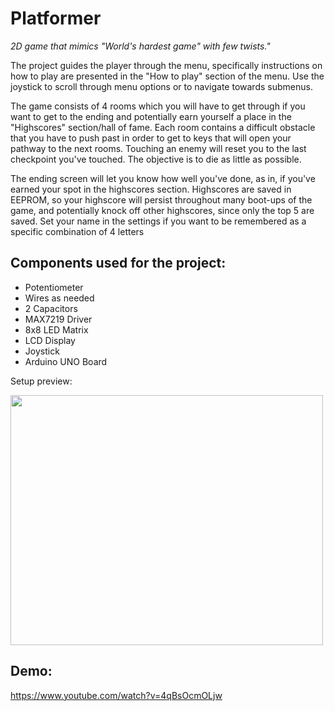 # Platformer
*2D game that mimics "World's hardest game" with few twists."*

The project guides the player through the menu, specifically instructions on how to play are presented in the "How to play" section of the menu. Use the joystick to scroll through menu options or to navigate towards submenus.

The game consists of 4 rooms which you will have to get through if you want to get to the ending and potentially earn yourself a place in the "Highscores" section/hall of fame. Each room contains a difficult obstacle
that you have to push past in order to get to keys that will open your pathway to the next rooms. Touching an enemy will reset you to the last checkpoint you've touched. The objective is to die as little as possible.

The ending screen will let you know how well you've done, as in, if you've earned your spot in the highscores section. Highscores are saved in EEPROM, so your highscore will persist throughout many boot-ups of the game, and potentially knock off other highscores, since only the top 5 are saved. Set your name in the settings if you want to be remembered as a specific combination of 4 letters

## Components used for the project:
  - Potentiometer
  - Wires as needed
  - 2 Capacitors
  - MAX7219 Driver 
  - 8x8 LED Matrix
  - LCD Display
  - Joystick
  - Arduino UNO Board


Setup preview: 

<img src="https://github.com/Eronate/Robotics-matrix-project/assets/99949441/b825adee-9f79-4df7-96d6-ae8e7886b105" width="500" height="400">

## Demo:

https://www.youtube.com/watch?v=4qBsOcmOLjw
